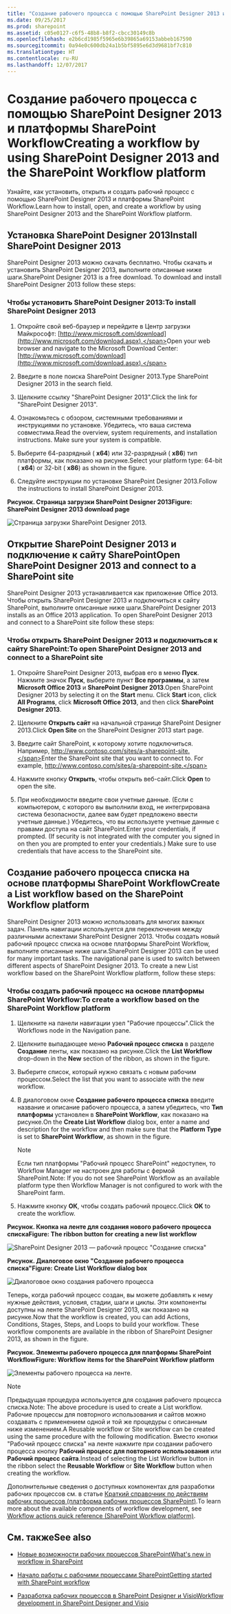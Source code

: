 ```yaml
---
title: "Создание рабочего процесса с помощью SharePoint Designer 2013 и платформы SharePoint Workflow"
ms.date: 09/25/2017
ms.prod: sharepoint
ms.assetid: c05e0127-c6f5-48b8-b8f2-cbcc30149c8b
ms.openlocfilehash: e2b6cd1985f5965e6b39865a69153abbeb167590
ms.sourcegitcommit: 0a94e0c600db24a1b5bf5895e6d3d9681bf7c810
ms.translationtype: HT
ms.contentlocale: ru-RU
ms.lasthandoff: 12/07/2017
---
```

# <a name="creating-a-workflow-by-using-sharepoint-designer-2013-and-the-sharepoint-workflow-platform"></a><span data-ttu-id="1c552-102">Создание рабочего процесса с помощью SharePoint Designer 2013 и платформы SharePoint Workflow</span><span class="sxs-lookup"><span data-stu-id="1c552-102">Creating a workflow by using SharePoint Designer 2013 and the SharePoint Workflow platform</span></span>
<span data-ttu-id="1c552-103">Узнайте, как установить, открыть и создать рабочий процесс с помощью SharePoint Designer 2013 и платформы SharePoint Workflow.</span><span class="sxs-lookup"><span data-stu-id="1c552-103">Learn how to install, open, and create a workflow by using SharePoint Designer 2013 and the SharePoint Workflow platform.</span></span> 
   

## <a name="install-sharepoint-designer-2013"></a><span data-ttu-id="1c552-104">Установка SharePoint Designer 2013</span><span class="sxs-lookup"><span data-stu-id="1c552-104">Install SharePoint Designer 2013</span></span>
<span data-ttu-id="1c552-105"><a name="section1"> </a></span><span class="sxs-lookup"><span data-stu-id="1c552-105"><a name="section1"> </a></span></span>

<span data-ttu-id="1c552-p101">SharePoint Designer 2013 можно скачать бесплатно. Чтобы скачать и установить SharePoint Designer 2013, выполните описанные ниже шаги.</span><span class="sxs-lookup"><span data-stu-id="1c552-p101">SharePoint Designer 2013 is a free download. To download and install SharePoint Designer 2013 follow these steps:</span></span> 
  
    
    

### <a name="to-install-sharepoint-designer-2013"></a><span data-ttu-id="1c552-108">Чтобы установить SharePoint Designer 2013:</span><span class="sxs-lookup"><span data-stu-id="1c552-108">To install SharePoint Designer 2013</span></span>


1. <span data-ttu-id="1c552-109">Откройте свой веб-браузер и перейдите в Центр загрузки Майкрософт:  [http://www.microsoft.com/download](http://www.microsoft.com/download.aspx).</span><span class="sxs-lookup"><span data-stu-id="1c552-109">Open your web browser and navigate to the Microsoft Download Center:  [http://www.microsoft.com/download](http://www.microsoft.com/download.aspx).</span></span> 
    
  
2. <span data-ttu-id="1c552-110">Введите в поле поиска SharePoint Designer 2013.</span><span class="sxs-lookup"><span data-stu-id="1c552-110">Type SharePoint Designer 2013 in the search field.</span></span>
    
  
3. <span data-ttu-id="1c552-111">Щелкните ссылку "SharePoint Designer 2013".</span><span class="sxs-lookup"><span data-stu-id="1c552-111">Click the link for "SharePoint Designer 2013".</span></span> 
    
  
4. <span data-ttu-id="1c552-p102">Ознакомьтесь с обзором, системными требованиями и инструкциями по установке. Убедитесь, что ваша система совместима.</span><span class="sxs-lookup"><span data-stu-id="1c552-p102">Read the overview, system requirements, and installation instructions. Make sure your system is compatible.</span></span> 
    
  
5. <span data-ttu-id="1c552-114">Выберите 64-разрядный ( **x64**) или 32-разрядный ( **x86**) тип платформы, как показано на рисунке.</span><span class="sxs-lookup"><span data-stu-id="1c552-114">Select your platform type: 64-bit ( **x64**) or 32-bit ( **x86**) as shown in the figure.</span></span> 
    
  
6. <span data-ttu-id="1c552-115">Следуйте инструкции по установке SharePoint Designer 2013.</span><span class="sxs-lookup"><span data-stu-id="1c552-115">Follow the instructions to install SharePoint Designer 2013.</span></span>
    
  

<span data-ttu-id="1c552-116">**Рисунок. Страница загрузки SharePoint Designer 2013**</span><span class="sxs-lookup"><span data-stu-id="1c552-116">**Figure: SharePoint Designer 2013 download page**</span></span>

  
    
    

  
    
    
![Страница загрузки SharePoint Designer 2013.](../images/SPD15-install-connect-1.png)
  
    
    

  
    
    

  
    
    

## <a name="open-sharepoint-designer-2013-and-connect-to-a-sharepoint-site"></a><span data-ttu-id="1c552-118">Открытие SharePoint Designer 2013 и подключение к сайту SharePoint</span><span class="sxs-lookup"><span data-stu-id="1c552-118">Open SharePoint Designer 2013 and connect to a SharePoint site</span></span>
<span data-ttu-id="1c552-119"><a name="section2"> </a></span><span class="sxs-lookup"><span data-stu-id="1c552-119"><a name="section2"> </a></span></span>

<span data-ttu-id="1c552-p103">SharePoint Designer 2013 устанавливается как приложение Office 2013. Чтобы открыть SharePoint Designer 2013 и подключиться к сайту SharePoint, выполните описанные ниже шаги.</span><span class="sxs-lookup"><span data-stu-id="1c552-p103">SharePoint Designer 2013 installs as an Office 2013 application. To open SharePoint Designer 2013 and connect to a SharePoint site follow these steps:</span></span> 
  
    
    

### <a name="to-open-sharepoint-designer-2013-and-connect-to-a-sharepoint-site"></a><span data-ttu-id="1c552-122">Чтобы открыть SharePoint Designer 2013 и подключиться к сайту SharePoint:</span><span class="sxs-lookup"><span data-stu-id="1c552-122">To open SharePoint Designer 2013 and connect to a SharePoint site</span></span>


1. <span data-ttu-id="1c552-p104">Откройте SharePoint Designer 2013, выбрав его в меню **Пуск**. Нажмите значок **Пуск**, выберите пункт **Все программы**, а затем  **Microsoft Office 2013** и **SharePoint Designer 2013**.</span><span class="sxs-lookup"><span data-stu-id="1c552-p104">Open SharePoint Designer 2013 by selecting it on the **Start** menu. Click **Start** icon, click **All Programs**, click **Microsoft Office 2013**, and then click **SharePoint Designer 2013**.</span></span> 
    
  
2. <span data-ttu-id="1c552-125">Щелкните **Открыть сайт** на начальной странице SharePoint Designer 2013.</span><span class="sxs-lookup"><span data-stu-id="1c552-125">Click **Open Site** on the SharePoint Designer 2013 start page.</span></span>
    
  
3. <span data-ttu-id="1c552-p105">Введите сайт SharePoint, к которому хотите подключиться. Например, http://www.contoso.com/sites/a-sharepoint-site.</span><span class="sxs-lookup"><span data-stu-id="1c552-p105">Enter the SharePoint site that you want to connect to. For example, http://www.contoso.com/sites/a-sharepoint-site.</span></span>
    
  
4. <span data-ttu-id="1c552-128">Нажмите кнопку **Открыть**, чтобы открыть веб-сайт.</span><span class="sxs-lookup"><span data-stu-id="1c552-128">Click **Open** to open the site.</span></span>
    
  
5. <span data-ttu-id="1c552-p106">При необходимости введите свои учетные данные. (Если с компьютером, с которого вы выполнили вход, не интегрирована система безопасности, далее вам будет предложено ввести учетные данные.) Убедитесь, что вы используете учетные данные с правами доступа на сайт SharePoint.</span><span class="sxs-lookup"><span data-stu-id="1c552-p106">Enter your credentials, if prompted. (If security is not integrated with the computer you signed in on then you are prompted to enter your credentials.) Make sure to use credentials that have access to the SharePoint site.</span></span>
    
  

## <a name="create-a-list-workflow-based-on-the-sharepoint-workflow-platform"></a><span data-ttu-id="1c552-131">Создание рабочего процесса списка на основе платформы SharePoint Workflow</span><span class="sxs-lookup"><span data-stu-id="1c552-131">Create a List workflow based on the SharePoint Workflow platform</span></span>
<span data-ttu-id="1c552-132"><a name="section3"> </a></span><span class="sxs-lookup"><span data-stu-id="1c552-132"><a name="section3"> </a></span></span>

<span data-ttu-id="1c552-p107">SharePoint Designer 2013 можно использовать для многих важных задач. Панель навигации используется для переключения между различными аспектами SharePoint Designer 2013. Чтобы создать новый рабочий процесс списка на основе платформы SharePoint Workflow, выполните описанные ниже шаги.</span><span class="sxs-lookup"><span data-stu-id="1c552-p107">SharePoint Designer 2013 can be used for many important tasks. The navigational pane is used to switch between different aspects of SharePoint Designer 2013. To create a new List workflow based on the SharePoint Workflow platform, follow these steps:</span></span>
  
    
    

### <a name="to-create-a-workflow-based-on-the-sharepoint-workflow-platform"></a><span data-ttu-id="1c552-136">Чтобы создать рабочий процесс на основе платформы SharePoint Workflow:</span><span class="sxs-lookup"><span data-stu-id="1c552-136">To create a workflow based on the SharePoint Workflow platform</span></span>


1. <span data-ttu-id="1c552-137">Щелкните на панели навигации узел "Рабочие процессы".</span><span class="sxs-lookup"><span data-stu-id="1c552-137">Click the Workflows node in the Navigation pane.</span></span>
    
  
2. <span data-ttu-id="1c552-138">Щелкните выпадающее меню **Рабочий процесс списка** в разделе **Создание** ленты, как показано на рисунке.</span><span class="sxs-lookup"><span data-stu-id="1c552-138">Click the **List Workflow** drop-down in the **New** section of the ribbon, as shown in the figure.</span></span>
    
  
3. <span data-ttu-id="1c552-139">Выберите список, который нужно связать с новым рабочим процессом.</span><span class="sxs-lookup"><span data-stu-id="1c552-139">Select the list that you want to associate with the new workflow.</span></span>
    
  
4. <span data-ttu-id="1c552-140">В диалоговом окне **Создание рабочего процесса списка** введите название и описание рабочего процесса, а затем убедитесь, что **Тип платформы** установлен в **SharePoint Workflow**, как показано на рисунке.</span><span class="sxs-lookup"><span data-stu-id="1c552-140">On the **Create List Workflow** dialog box, enter a name and description for the workflow and then make sure that the **Platform Type** is set to **SharePoint Workflow**, as shown in the figure.</span></span>
    
    > [!NOTE]
    > <span data-ttu-id="1c552-141">Если тип платформы "Рабочий процесс SharePoint" недоступен, то Workflow Manager не настроен для работы с фермой SharePoint.</span><span class="sxs-lookup"><span data-stu-id="1c552-141">Note: If you do not see SharePoint Workflow as an available platform type then Workflow Manager is not configured to work with the SharePoint farm.</span></span> 

5. <span data-ttu-id="1c552-142">Нажмите кнопку **ОК**, чтобы создать рабочий процесс.</span><span class="sxs-lookup"><span data-stu-id="1c552-142">Click **OK** to create the workflow.</span></span>
    
  

<span data-ttu-id="1c552-143">**Рисунок. Кнопка на ленте для создания нового рабочего процесса списка**</span><span class="sxs-lookup"><span data-stu-id="1c552-143">**Figure: The ribbon button for creating a new list workflow**</span></span>

  
    
    

  
    
    
![SharePoint Designer 2013 — рабочий процесс "Создание списка"](../images/SPD15-install-connect-2.png)
  
    
    

  
    
    

  
    
    

<span data-ttu-id="1c552-145">**Рисунок. Диалоговое окно "Создание рабочего процесса списка"**</span><span class="sxs-lookup"><span data-stu-id="1c552-145">**Figure: Create List Workflow dialog box**</span></span>

  
    
    

  
    
    
![Диалоговое окно создания рабочего процесса](../images/SPD15-install-connect-3.png)
  
    
    

  
    
    

  
    
    
<span data-ttu-id="1c552-p108">Теперь, когда рабочий процесс создан, вы можете добавлять к нему нужные действия, условия, стадии, шаги и циклы. Эти компоненты доступны на ленте SharePoint Designer 2013, как показано на рисунке.</span><span class="sxs-lookup"><span data-stu-id="1c552-p108">Now that the workflow is created, you can add Actions, Conditions, Stages, Steps, and Loops to build your workflow. These workflow components are available in the ribbon of SharePoint Designer 2013, as shown in the figure.</span></span> 
  
    
    

<span data-ttu-id="1c552-149">**Рисунок. Элементы рабочего процесса для платформы SharePoint Workflow**</span><span class="sxs-lookup"><span data-stu-id="1c552-149">**Figure: Workflow items for the SharePoint Workflow platform**</span></span>

  
    
    

  
    
    
![Элементы рабочего процесса на ленте.](../images/SPD15-install-connect-4.png)
  
> [!NOTE]
> <span data-ttu-id="1c552-151">Предыдущая процедура используется для создания рабочего процесса списка.</span><span class="sxs-lookup"><span data-stu-id="1c552-151">Note: The above procedure is used to create a List workflow.</span></span> <span data-ttu-id="1c552-152">Рабочие процессы для повторного использования и сайтов можно создавать с применением одной и той же процедуры с описанным ниже изменением.</span><span class="sxs-lookup"><span data-stu-id="1c552-152">A Reusable workflow or Site workflow can be created using the same procedure with the following modification.</span></span> <span data-ttu-id="1c552-153">Вместо кнопки "Рабочий процесс списка" на ленте нажмите при создании рабочего процесса кнопку **Рабочий процесс для повторного использования** или **Рабочий процесс сайта**.</span><span class="sxs-lookup"><span data-stu-id="1c552-153">Instead of selecting the List Workflow button in the ribbon select the **Reusable Workflow** or **Site Workflow** button when creating the workflow.</span></span>
  
    
    

<span data-ttu-id="1c552-154">Дополнительные сведения о доступных компонентах для разработки рабочих процессов см. в статье [Краткий справочник по действиям рабочих процессов (платформа рабочих процессов SharePoint)](workflow-actions-quick-reference-sharepoint-workflow-platform.md).</span><span class="sxs-lookup"><span data-stu-id="1c552-154">To learn more about the available components of workflow development, see  [Workflow actions quick reference (SharePoint Workflow platform)](workflow-actions-quick-reference-sharepoint-workflow-platform.md).</span></span>
  
    
    

## <a name="see-also"></a><span data-ttu-id="1c552-155">См. также</span><span class="sxs-lookup"><span data-stu-id="1c552-155">See also</span></span>
<span data-ttu-id="1c552-156"><a name="bk_addresources"> </a></span><span class="sxs-lookup"><span data-stu-id="1c552-156"><a name="bk_addresources"> </a></span></span>


-  [<span data-ttu-id="1c552-157">Новые возможности рабочих процессов SharePoint</span><span class="sxs-lookup"><span data-stu-id="1c552-157">What's new in workflow in SharePoint</span></span>](http://msdn.microsoft.com/library/6ab8a28b-fa2f-4530-8b55-a7f663bf15ea.aspx)
    
  
-  [<span data-ttu-id="1c552-158">Начало работы с рабочими процессами SharePoint</span><span class="sxs-lookup"><span data-stu-id="1c552-158">Getting started with SharePoint workflow</span></span>](http://msdn.microsoft.com/library/cc73be76-a329-449f-90ab-86822b1c2ee8.aspx)
    
  
-  [<span data-ttu-id="1c552-159">Разработка рабочих процессов в SharePoint Designer и Visio</span><span class="sxs-lookup"><span data-stu-id="1c552-159">Workflow development in SharePoint Designer and Visio</span></span>](workflow-development-in-sharepoint-designer-and-visio.md)
    
  

  
    
    

